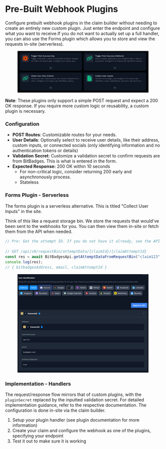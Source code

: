 # Pre-Built Webhook Plugins

Configure prebuilt webhook plugins in the claim builder without needing to create an entirely new custom plugin. Just enter the endpoint and configure what you want to receive.If you do not want to actually set up a full handler, you can also use the Forms plugin which allows you to store and view the requests in-site (serverless).

<figure><img src="../../../../.gitbook/assets/image (6) (1) (1).png" alt=""><figcaption></figcaption></figure>

**Note**: These plugins only support a simple POST request and expect a 200 OK response. If you require more custom logic or reusability, a custom plugin is necessary.

### Configuration

* **POST Routes**: Customizable routes for your needs.
* **User Details**: Optionally select to receive user details, like their address, custom inputs, or connected socials (only identifying information and no authentication tokens or details)
* **Validation Secret**: Customize a validation secret to confirm requests are from BitBadges. This is what is entered in the form.
* **Expected Response:** 200 OK within 10 seconds
  * For non-critical logic, consider returning 200 early and asynchronously process.
  * Stateless

### Forms Plugin  - Serverless

The forms plugin is a serverless alternative. This is titled "Collect User Inputs" in the site.

Think of this like a request storage bin. We store the requests that would've been sent to the webhooks for you. You can then view them in-site or fetch them from the API when needed.

```typescript
// Pre: Get the attempt ID. If you do not have it already, see the API reference endpoints

// GET /api/v0/requestBin/attemptData/{claimId}/{claimAttemptId}
const res = await BitBadgesApi.getAttemptDataFromRequestBin("claim123", "attempt123", { ... });
console.log(res);
// { bitbadgesAddress, email, claimAttemptId } 
```

<figure><img src="../../../../.gitbook/assets/image (1) (1) (1) (1) (1) (1) (1) (1).png" alt=""><figcaption></figcaption></figure>

### Implementation - Handlers

The request/response flow mirrors that of custom plugins, with the `pluginSecret` replaced by the inputted validation secret. For detailed implementation guidance, refer to the respective documentation. The configuration is done in-site via the claim builder.

1. Setup your plugin handler (see plugin documentation for more information)
2. Create your claim and configure the webhook as one of the plugins, specifying your endpoint
3. Test it out to make sure it is working
